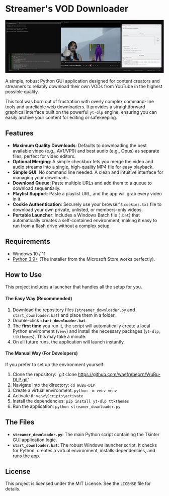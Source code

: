 # Streamer's VOD Downloader

![App Screenshot](screenshot.png)

A simple, robust Python GUI application designed for content creators and streamers to reliably download their own VODs from YouTube in the highest possible quality.

This tool was born out of frustration with overly complex command-line tools and unreliable web downloaders. It provides a straightforward graphical interface built on the powerful `yt-dlp` engine, ensuring you can easily archive your content for editing or safekeeping.

## Features

*   **Maximum Quality Downloads**: Defaults to downloading the best available video (e.g., AV1/VP9) and best audio (e.g., Opus) as separate files, perfect for video editors.
*   **Optional Merging**: A simple checkbox lets you merge the video and audio streams into a single, high-quality MP4 file for easy playback.
*   **Simple GUI**: No command line needed. A clean and intuitive interface for managing your downloads.
*   **Download Queue**: Paste multiple URLs and add them to a queue to download sequentially.
*   **Playlist Support**: Paste a playlist URL, and the app will grab every video in it.
*   **Cookie Authentication**: Securely use your browser's `cookies.txt` file to download your own private, unlisted, or members-only videos.
*   **Portable Launcher**: Includes a Windows Batch file (`.bat`) that automatically creates a self-contained environment, making it easy to run from a flash drive without a complex setup.

## Requirements

*   Windows 10 / 11
*   [Python 3.9+](https://www.python.org/downloads/) (The installer from the Microsoft Store works perfectly).

## How to Use

This project includes a launcher that handles all the setup for you.

#### The Easy Way (Recommended)

1.  Download the repository files (`streamer_downloader.py` and `start_downloader.bat`) and place them in a folder.
2.  Double-click **`start_downloader.bat`**.
3.  The **first time** you run it, the script will automatically create a local Python environment (`venv`) and install the necessary packages (`yt-dlp`, `ttkthemes`). This may take a minute.
4.  On all future runs, the application will launch instantly.

#### The Manual Way (For Developers)

If you prefer to set up the environment yourself:
1.  Clone the repository: `git clone https://github.com/waefrebeorn/WuBu-DLP.git'
2.  Navigate into the directory: `cd WuBu-DLP`
3.  Create a virtual environment: `python -m venv venv`
4.  Activate it: `venv\Scripts\activate`
5.  Install the dependencies: `pip install yt-dlp ttkthemes`
6.  Run the application: `python streamer_downloader.py`

## The Files

*   **`streamer_downloader.py`**: The main Python script containing the Tkinter GUI application logic.
*   **`start_downloader.bat`**: The robust Windows launcher script. It checks for Python, creates a virtual environment, installs dependencies, and runs the app.

## License

This project is licensed under the MIT License. See the `LICENSE` file for details.